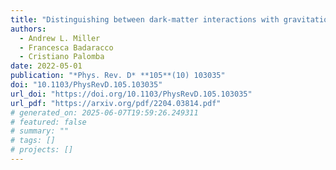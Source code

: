 ```yaml
---
title: "Distinguishing between dark-matter interactions with gravitational-wave detectors"
authors:
  - Andrew L. Miller
  - Francesca Badaracco
  - Cristiano Palomba
date: 2022-05-01
publication: "*Phys. Rev. D* **105**(10) 103035"
doi: "10.1103/PhysRevD.105.103035"
url_doi: "https://doi.org/10.1103/PhysRevD.105.103035"
url_pdf: "https://arxiv.org/pdf/2204.03814.pdf"
# generated_on: 2025-06-07T19:59:26.249311
# featured: false
# summary: ""
# tags: []
# projects: []
---
```

